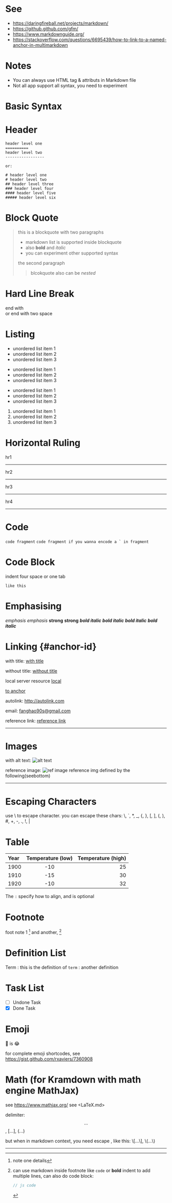 # See

- <https://daringfireball.net/projects/markdown/>
- <https://github.github.com/gfm/>
- <https://www.markdownguide.org/>
- <https://stackoverflow.com/questions/6695439/how-to-link-to-a-named-anchor-in-multimarkdown>

# Notes
- You can always use HTML tag & attributs in Markdown file
- Not all app support all syntax, you need to experiment

# Basic Syntax

# Header

```
header level one
==========
header level two
-----------------

or:

# header level one
# header level two
## header level three
### header level four
#### header level five
##### header level six
```

# Block Quote

> this is a blockquote with two paragraphs
> - markdown list is supported inside blockquote
> - also **bold** and _italic_
> - you can experiment other supported syntax
>
> the second paragraph
>
> > blcokquote also can be *nested*

# Hard Line Break

end with \
or end with two space

# Listing

* unordered list item 1
* unordered list item 2
* unordered list item 3
+ unordered list item 1
+ unordered list item 2
+ unordered list item 3
- unordered list item 1
- unordered list item 2
- unordered list item 3

1. unordered list item 1
2. unordered list item 2
3. unordered list item 3

# Horizontal Ruling

hr1
* * *
hr2
***
hr3
*****
hr4
- - -

# Code

`code fragment`
``code fragment if you wanna encode a ` in fragment``

# Code Block

indent four space or one tab

    like this

# Emphasising

*emphasis*
_emphasis_
**strong**
__strong__
***bold italic***
___bold italic___
**_bold italic_**
__*bold italic*__

# Linking {#anchor-id}

with title: [with title](http://sample.com/ "Title")

without title: [without title](http://sample.com/)

local server resource [local](/about/)

[to anchor](#anchor-id)

autolink: <http://autolink.com>

email: <fanghao90s@gmail.com>

reference link: [reference link][link id]

---

[link id]: http://sample1.com/ "optional title"

# Images

with alt text: ![alt text](/path/to/img.jpg "Optional title")

reference image: ![ref image][img id] reference img defined by the following(seebottom)

---

[img id]: url/to/img "Optional title attribute"

# Escaping Characters

use \ to escape character.
you can escape these chars: \\, \`, \*, \_, \{,  \}, \[,  \], \(,  \), \#, \+, \-, \., \!, \|

# Table

| Year  | Temperature (low)   | Temperature (high)   |
| :---- | :-----------------: | -------------------: |
| 1900  |               -10   |                 25   |
| 1910  |               -15   |                 30   |
| 1920  |               -10   |                 32   |

The `:` specify how to align, and is optional

# Footnote

foot note 1 [^1] and another, [^another]

[^1]: note one details
[^another]: can use markdown inside footnote like `code` or **bold**
    indent to add multiple lines, can also do code block:
    ```js
    // js code
    ```

# Definition List

Term
: this is the definition of `term`
: another definition

# Task List

- [ ] Undone Task
- [x] Done Task

# Emoji

:dog: is :joy:

for complete emoji shortcodes, see <https://gist.github.com/rxaviers/7360908>

# Math (for Kramdown with math engine MathJax)

see <https://www.mathjax.org/>
see <LaTeX.md>

delimiter: $$...$$, \[...\], \(...\)

but when in markdown context, you need escape \, like this: \\[...\\], \\(...\\)

---
